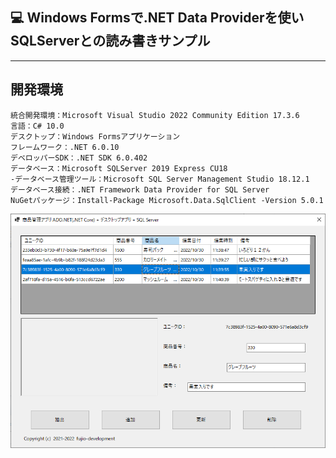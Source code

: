 ## :computer: Windows Formsで.NET Data Providerを使いSQLServerとの読み書きサンプル  
___
## 開発環境
```
統合開発環境：Microsoft Visual Studio 2022 Community Edition 17.3.6  
言語：C# 10.0  
デスクトップ：Windows Formsアプリケーション
フレームワーク：.NET 6.0.10  
デベロッパーSDK：.NET SDK 6.0.402  
データベース：Microsoft SQLServer 2019 Express CU18  
-データベース管理ツール：Microsoft SQL Server Management Studio 18.12.1
データベース接続：.NET Framework Data Provider for SQL Server  
NuGetパッケージ：Install-Package Microsoft.Data.SqlClient -Version 5.0.1  
```

![Img](Readme_img.png)  

```